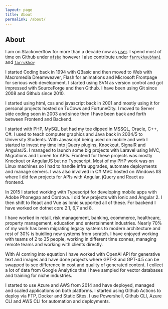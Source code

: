 ```yaml
---
layout: page
title: About
permalink: /about/
---
```


## About

I am on Stackoverflow for more than a decade now as [user](https://stackoverflow.com/users/923695/farrukh-subhani). I spend most of time on Github under [`mfsbo`](https://github.com/mfsbo/) however I also contribute under [`farrukhsubhani`](https://github.com/farrukhsubhani) and [`farrukhcw`](https://github.com/farrukhcw)

I started Coding back in 1994 with QBasic and then moved to Web with Macromedia Dreamweaver, Flash for animations and Microsoft Frontpage for serious web development. I started using SVN as version control and got impressed with SourceForge and then Github. I have been using Git since 2008 and Github since 2010.

I started using html, css and javascript back in 2001 and mostly using it for personal projects hosted on TuCows and FortuneCity. I moved to Server side coding soon in 2003 and since then I have been back and forth between Frontend and Backend.

I started with PHP, MySQL but had my toe dipped in MSSQL, Oracle, C++, C#. I used to teach computer graphics and Java back in 2004/5 to University Students. With Javascript being used on mobile and web I started to invest my time into jQuery plugins, Knockout, SignalR and AngularJS. I managed to launch some big projects with Laravel using MVC, Migrations and Lumen for APIs. Frontend for these projects was mostly Knockout or AngularJS but no Typescript. Most of my PHP work was on Linux machines so I had to handle infra upgrades, automate deployments and manage servers. I was also involved in C# MVC hosted on Windows IIS where I did few projects for APIs with Angular, jQuery and React as frontend.

In 2015 I started working with Typescript for developing mobile apps with Adobe Phonegap and Cordova. I did few projects with Ionic and Angular 2. I then shift to React and Vue as Ionic supported all of these. For backend I have worked on dotnet core 2.1, 6,7 and 8.

I have worked in retail, risk management, banking, ecommerce, healthcare, property management, education and entertainment industries. Nearly 70% of my work has been migrating legacy systems to modern architecture and rest of 30% is buidling new systems from scratch. I have enjoyed working with teams of 2 to 35 people, working in different time zonnes, managing remote teams and working with clients directly.

With AI coming into equation I have worked with OpenAI API for generative text and images and have done projects where GPT-3 and GPT-4.5 can be swapped to see difference in cost and quality of generated content. I collect a lot of data from Google Analytics that I have sampled for vector databases and training for niche industries.

I started to use Azure and AWS from 2014 and have deployed, managed and scaled applications on both platforms. I started using Github Actions to deploy via FTP, Docker and Static Sites. I use Powershell, Github CLI, Azure CLI and AWS CLI for automation and deployments.


